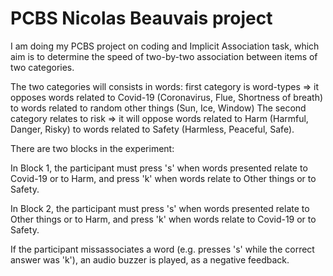 # PCBS Nicolas Beauvais project

I am doing my PCBS project on coding and Implicit Association task, which aim is to determine the speed of two-by-two association between items of two categories. 

The two categories will consists in words: first category is word-types => it opposes words related to Covid-19 (Coronavirus, Flue, Shortness of breath) to words related to random other things (Sun, Ice, Window)
The second category relates to risk => it will oppose words related to Harm (Harmful, Danger, Risky) to words related to Safety (Harmless, Peaceful, Safe).

There are two blocks in the experiment:

In Block 1, the participant must press 's' when words presented relate to Covid-19 or to Harm, and press 'k' when words relate to Other things or to Safety.

In Block 2, the participant must press 's' when words presented relate to Other things or to Harm, and press 'k' when words relate to Covid-19 or to Safety.

If the participant missassociates a word (e.g. presses 's' while the correct answer was 'k'), an audio buzzer is played, as a negative feedback.


